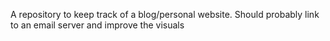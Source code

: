 A repository to keep track of a blog/personal website. Should probably link to an email server and improve the visuals
